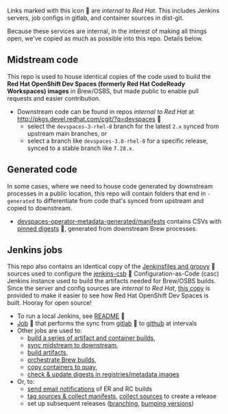 Links marked with this icon :door: are _internal to Red Hat_. This includes Jenkins servers, job configs in gitlab, and container sources in dist-git. 

Because these services are internal, in the interest of making all things open, we've copied as much as possible into this repo. Details below.

## Midstream code
This repo is used to house identical copies of the code used to build the **Red Hat OpenShift Dev Spaces (formerly Red Hat CodeReady Workspaces) images** in Brew/OSBS, but made public to enable pull requests and easier contribution.

* Downstream code can be found in repos _internal to Red Hat_ at http://pkgs.devel.redhat.com/cgit/?q=devspaces :door:
    - select the `devspaces-3-rhel-8` branch for the latest `2.x` synced from upstream main branches, or 
    - select a branch like `devspaces-3.8-rhel-8` for a specific release, synced to a stable branch like `7.28.x`.

## Generated code

In some cases, where we need to house code generated by downstream processes in a public location, this repo will contain folders that end in `-generated` to differentiate from code that's synced from upstream and copied to downstream.

* [devspaces-operator-metadata-generated/manifests](https://github.com/redhat-developer/devspaces-images/tree/devspaces-3-rhel-8/devspaces-operator-metadata-generated/manifests/) contains CSVs with [pinned digests](http://pkgs.devel.redhat.com/cgit/containers/devspaces-operator-metadata/tree/container.yaml?h=devspaces-3-rhel-8#n24) :door:, generated from downstream Brew processes.

## Jenkins jobs

This repo also contains an identical copy of the [Jenkinsfiles and groovy](https://gitlab.cee.redhat.com/codeready-workspaces/crw-jenkins/-/tree/master/jobs/CRW_CI) :door: sources used to configure the [jenkins-csb](https://gitlab.cee.redhat.com/ccit/jenkins-csb) :door: Configuration-as-Code (casc) Jenkins instance used to build the artifacts needed for Brew/OSBS builds. Since the server and config sources are _internal to Red Hat_, [this copy](https://github.com/redhat-developer/devspaces-images/blob/devspaces-3-rhel-8/crw-jenkins/jobs/CRW_CI/) is provided to make it easier to see how Red Hat OpenShift Dev Spaces is built. Hooray for open source!

* To run a local Jenkins, see [README](https://gitlab.cee.redhat.com/codeready-workspaces/crw-jenkins/-/blob/master/README.md#first-time-user-setup) :door:
* [Job](https://main-jenkins-csb-crwqe.apps.ocp-c1.prod.psi.redhat.com/job/CRW_CI/job/Releng/job/sync-jenkins-gitlab-to-github_2.x/) :door: that performs the sync from [gitlab](https://gitlab.cee.redhat.com/codeready-workspaces/crw-jenkins/-/blob/master/jobs/CRW_CI/Releng/sync-jenkins-gitlab-to-github.groovy) :door: to [github](https://github.com/redhat-developer/devspaces-images/blob/devspaces-3-rhel-8/crw-jenkins/jobs/CRW_CI/Releng/sync-jenkins-gitlab-to-github.groovy) at intervals
* Other jobs are used to:
    * [build a series of artifact and container builds](https://github.com/redhat-developer/devspaces-images/blob/devspaces-3-rhel-8/crw-jenkins/jobs/CRW_CI/Releng/build-all-images.groovy),
    * [sync midstream to downstream](https://github.com/redhat-developer/devspaces-images/blob/devspaces-3-rhel-8/crw-jenkins/jobs/CRW_CI/crw-sync-to-downstream.groovy),
    * [build artifacts](https://github.com/redhat-developer/devspaces-images/tree/devspaces-3-rhel-8/crw-jenkins/jobs/CRW_CI/),
    * [orchestrate Brew builds](https://github.com/redhat-developer/devspaces-images/blob/devspaces-3-rhel-8/crw-jenkins/jobs/CRW_CI/get-sources-rhpkg-container-build.groovy),
    * [copy containers to quay](https://github.com/redhat-developer/devspaces-images/blob/devspaces-3-rhel-8/crw-jenkins/jobs/CRW_CI/push-latest-container-to-quay.groovy),
    * [check & update digests in registries/metadata images](https://github.com/redhat-developer/devspaces-images/blob/devspaces-3-rhel-8/crw-jenkins/jobs/CRW_CI/update-digests-in-registries-and-metadata.groovy)
* Or, to:
    * [send email notifications](https://github.com/redhat-developer/devspaces-images/blob/devspaces-3-rhel-8/crw-jenkins/jobs/CRW_CI/Releng/send-email-qe-build-list.groovy) of ER and RC builds
    * [tag sources & collect manifests](https://github.com/redhat-developer/devspaces-images/blob/devspaces-3-rhel-8/crw-jenkins/jobs/CRW_CI/Releng/get-3rd-party-deps-manifests.groovy), [collect sources](https://github.com/redhat-developer/devspaces-images/blob/devspaces-3-rhel-8/crw-jenkins/jobs/CRW_CI/Releng/get-3rd-party-sources.groovy) to create a release
    * set up subsequent releases ([branching](https://github.com/redhat-developer/devspaces-images/blob/devspaces-3-rhel-8/crw-jenkins/jobs/CRW_CI/Releng/create-branches.groovy), [bumping versions](https://github.com/redhat-developer/devspaces-images/blob/devspaces-3-rhel-8/crw-jenkins/jobs/CRW_CI/Releng/update-version-and-registry-tags.groovy))

